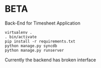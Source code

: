 # BETA

Back-End for Timesheet Application


```
virtualenv .
. bin/activate
pip install -r requirements.txt
python manage.py syncdb
python manage.py runserver
```


Currently the backend has broken interface

